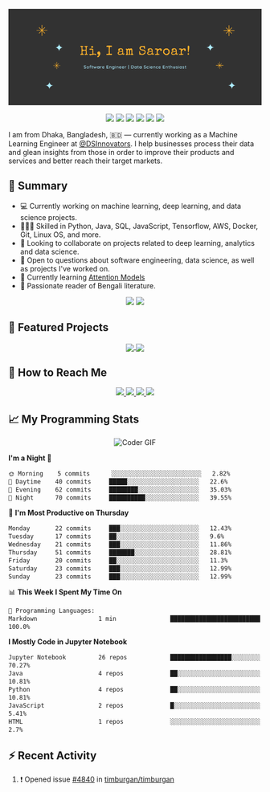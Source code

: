 <p align="center">
 <img src="https://raw.githubusercontent.com/golamSaroar/golamsaroar/master/cover.png" alt="Sk Golam Saroar">
</p>

<p align="center">
 <img src="https://badges.pufler.dev/visits/golamsaroar/django-blog">
 <img src="https://badges.pufler.dev/years/golamsaroar">
 <img src="https://badges.pufler.dev/repos/golamsaroar">
 <img src="https://badges.pufler.dev/gists/golamsaroar">
 <img src="https://badges.pufler.dev/updated/golamsaroar/django-blog">
 <img src="https://badges.pufler.dev/commits/monthly/golamsaroar">
</p>

I am from Dhaka, Bangladesh, 🇧🇩 — currently working as a Machine Learning Engineer at <a class="user-mention" data-hovercard-type="organization" data-hovercard-url="/orgs/DSInnovators/hovercard" href="https://github.com/DSInnovators">@DSInnovators</a>. I help businesses process their data and glean insights from those in order to improve their products and services and better reach their target markets.

## 🌯 Summary
- 💻 Currently working on machine learning, deep learning, and data science projects.
- 👨🏼‍💻 Skilled in Python, Java, SQL, JavaScript, Tensorflow, AWS, Docker, Git, Linux OS, and more.
- 👀 Looking to collaborate on projects related to deep learning, analytics and data science.
- 💬 Open to questions about software engineering, data science, as well as projects I've worked on.
- 🌱 Currently learning [Attention Models](https://www.coursera.org/learn/attention-models-in-nlp)
- 📖 Passionate reader of Bengali literature.

<p align = "center">
  <img src="https://github-readme-stats.vercel.app/api?username=golamsaroar&count_private=true&show_icons=true&theme=graywhite&line_height=27&hide_border=true">
  <img src="https://github-readme-stats.vercel.app/api/top-langs/?username=golamsaroar&hide=jupyter%20notebook,html&theme=graywhite&hide_border=true">
</p>

## 🔖 Featured Projects
<p align="center">
  <a href="https://github.com/golamSaroar/facial-expression-detection">
   <img align="center" src="https://github-readme-stats.vercel.app/api/pin/?username=golamsaroar&repo=facial-expression-detection&theme=graywhite" />
  </a>
  <a href="https://github.com/golamSaroar/python-interactive-dashboard">
   <img align="center" src="https://github-readme-stats.vercel.app/api/pin/?username=golamsaroar&repo=python-interactive-dashboard&theme=graywhite" />
  </a>
</p>

## 🤝 How to Reach Me
<p align="center">
 <a href="http://golamsaroar.com/">
  <img src="https://img.shields.io/badge/golamsaroar.com-%23206a5d.svg?&style=for-the-badge&logo=javascript&logoColor=white" />
 </a>
 <a href="https://www.linkedin.com/in/iamsaroar/">
  <img src="https://img.shields.io/badge/connect-%230077B5.svg?&style=for-the-badge&logo=linkedin&logoColor=white" />
 </a>
 <a href="https://join.skype.com/invite/kMn3ZnbRcdFS">
  <img src="https://img.shields.io/badge/chat-%2300AFF0.svg?&style=for-the-badge&logo=skype&logoColor=white" />
 </a>
 <a href="mailto:emailsaroar@gmail.com">
  <img src="https://img.shields.io/badge/email-%230078D4.svg?&style=for-the-badge&logo=microsoft-outlook&logoColor=white" />
 </a>
</p>

## 📈 My Programming Stats

<p align="center">
 <img src="https://media.giphy.com/media/SWoSkN6DxTszqIKEqv/giphy.gif" alt="Coder GIF" width="500" height="400">
</p>

<!--START_SECTION:waka-->
**I'm a Night 🦉** 

```text
🌞 Morning    5 commits      ░░░░░░░░░░░░░░░░░░░░░░░░░   2.82% 
🌆 Daytime    40 commits     █████░░░░░░░░░░░░░░░░░░░░   22.6% 
🌃 Evening    62 commits     ████████░░░░░░░░░░░░░░░░░   35.03% 
🌙 Night      70 commits     ██████████░░░░░░░░░░░░░░░   39.55%

```
📅 **I'm Most Productive on Thursday** 

```text
Monday       22 commits     ███░░░░░░░░░░░░░░░░░░░░░░   12.43% 
Tuesday      17 commits     ██░░░░░░░░░░░░░░░░░░░░░░░   9.6% 
Wednesday    21 commits     ███░░░░░░░░░░░░░░░░░░░░░░   11.86% 
Thursday     51 commits     ███████░░░░░░░░░░░░░░░░░░   28.81% 
Friday       20 commits     ██░░░░░░░░░░░░░░░░░░░░░░░   11.3% 
Saturday     23 commits     ███░░░░░░░░░░░░░░░░░░░░░░   12.99% 
Sunday       23 commits     ███░░░░░░░░░░░░░░░░░░░░░░   12.99%

```


📊 **This Week I Spent My Time On** 

```text
💬 Programming Languages: 
Markdown                 1 min               █████████████████████████   100.0%

```

**I Mostly Code in Jupyter Notebook** 

```text
Jupyter Notebook         26 repos            █████████████████░░░░░░░░   70.27% 
Java                     4 repos             ██░░░░░░░░░░░░░░░░░░░░░░░   10.81% 
Python                   4 repos             ██░░░░░░░░░░░░░░░░░░░░░░░   10.81% 
JavaScript               2 repos             █░░░░░░░░░░░░░░░░░░░░░░░░   5.41% 
HTML                     1 repos             ░░░░░░░░░░░░░░░░░░░░░░░░░   2.7%

```



<!--END_SECTION:waka-->

## :zap: Recent Activity

<!--START_SECTION:activity-->
1. ❗️ Opened issue [#4840](https://github.com//timburgan/timburgan/issues/4840) in [timburgan/timburgan](https://github.com//timburgan/timburgan)
<!--END_SECTION:activity-->
